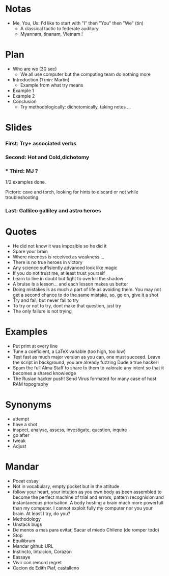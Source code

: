 # Notas

* Me, You, Us: I'd like to start with "I" then "You" then "We" (tin)
  * A classical tactic to federate auditory
  * Myannam, tinanam, Vietnam !


# Plan

* Who are we (30 sec)
  * We all use computer but the computing team do nothing more
* Introduction (1 min: Martin)
  * Example from what try means
* Example 1
* Example 2
* Conclusion
  * Try methodologically: dichotomically, taking notes ...


# Slides

###  First: Try+ associated verbs
### Second: Hot and Cold,dichotomy

### * Third: MJ ?

1/2 examples done.

Pictore: cave and torch, looking for hints to discard or not while troubleshooting

### Last: Gallileo galliley and astro heroes

# Quotes

* He did not know it was imposible so he did it
* Spare your brain
* Where niceness is received as weakness ...
* There is no true heroes in victory
* Any science suffisiently advanced look like magic
* If you do not trust me, at least trust yourself
* Learn to live in doubt but fight to overkill the shadow
* A bruise is a lesson... and each lesson makes us better
* Doing mistakes is as much a part of life as avoiding them. You may not get a second chance to do the same mistake, so, go on, give it a shot
* Try and fail, but never fail to try 
* To try or not to try, dont make that question, just try
* The only failure is not trying

# Examples

* Put print at every line
* Tune a coeficient, a LaTeX variable (too high, too low)
* Test fast as much major version as you can, one must succeed. Leave the script in background, you are already fuzzing Dude a true hacker!
* Spam the full Alma Staff to share to them to valorate any intent so that it becomes a shared knowledge
* The Rusian hacker push! Send Virus formated for many case of host RAM topography

# Synonyms

* attempt
* have a shot
* inspect, analyse, assess, investigate, question, inquire
* go after
* tweak
* Adjust



# Mandar

* Poeat essay
* Not in vocabulary, empty pocket but in the attitude
* follow your heart, your intution as you own body as been assembled to become the perfect machine of trial and errors, pattern recognision and instantaneous priorisation. A body hosting a brain much more powerfull than my computer. I cannot exploit fully my computer nor you your brain. At least I try, do you?
* Methodology
* Unstack bugs
* De menos a mas para evitar, Sacar el miedo Chileno (de romper todo)
* Stop
* Equilibrum
* Mandar github URL
* Instincto, Intuicion, Corazon
* Eassaye
* Vivir con remord regret
* Cacion de Edith Piaf, castalleno
